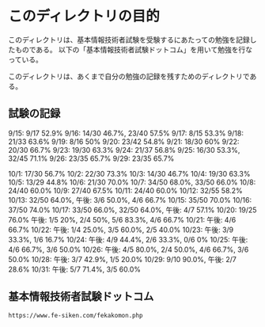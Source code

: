 # このディレクトリの目的

このディレクトリは、基本情報技術者試験を受験するにあたっての勉強を記録したものである。
以下の「基本情報技術者試験ドットコム」を用いて勉強を行なっている。

このディレクトリは、あくまで自分の勉強の記録を残すためのディレクトリである。

## 試験の記録

9/15: 9/17 52.9%
9/16: 14/30 46.7%, 23/40 57.5%
9/17: 8/15 53.3%
9/18: 21/33 63.6%
9/19: 8/16 50%
9/20: 23/42 54.8%
9/21: 18/30 60%
9/22: 20/30 66.7%
9/23: 19/30 63.3%
9/24: 21/37 56.8%
9/25: 16/30 53.3%, 32/45 71.1%
9/26: 23/35 65.7%
9/29: 23/35 65.7%

10/1: 17/30 56.7%
10/2: 22/30 73.3%
10/3: 14/30 46.7%
10/4: 19/30 63.3%
10/5: 13/29 44.8%
10/6: 21/30 70.0%
10/7: 34/50 68.0%, 33/50 66.0%
10/8: 24/40 60.0%
10/9: 27/40 67.5%
10/11: 24/40 60.0%
10/12: 32/55 58.2%
10/13: 32/50 64.0%,
       午後: 3/6 50.0%, 4/6 66.7%
10/15: 35/50 70.0%
10/16: 37/50 74.0%
10/17: 33/50 66.0%, 32/50 64.0%,
       午後: 4/7 57.1%
10/20: 19/25 76.0%
       午後: 1/5 20%, 2/4 50%, 5/6 83.3%, 4/6 66.7%
10/21: 午後: 4/6 66.7%
10/22: 午後: 1/4 25.0%, 3/5 60.0%, 2/5 40.0%
10/23: 午後: 3/9 33.3%, 1/6 16.7%
10/24: 午後: 4/9 44.4%, 2/6 33.3%, 0/6 0%
10/25: 午後: 4/6 66.7%, 3/6 50.0%
10/26: 午後: 4/5 80.0%, 2/4 50.0%, 4/6 66.7%, 3/6 50.0%
10/28: 午後: 3/7 42.9%, 1/5 20.0%
10/29: 9/10 90.0%,
       午後: 2/7 28.6%
10/31: 午後: 5/7 71.4%, 3/5 60.0%

## 基本情報技術者試験ドットコム

`https://www.fe-siken.com/fekakomon.php`
